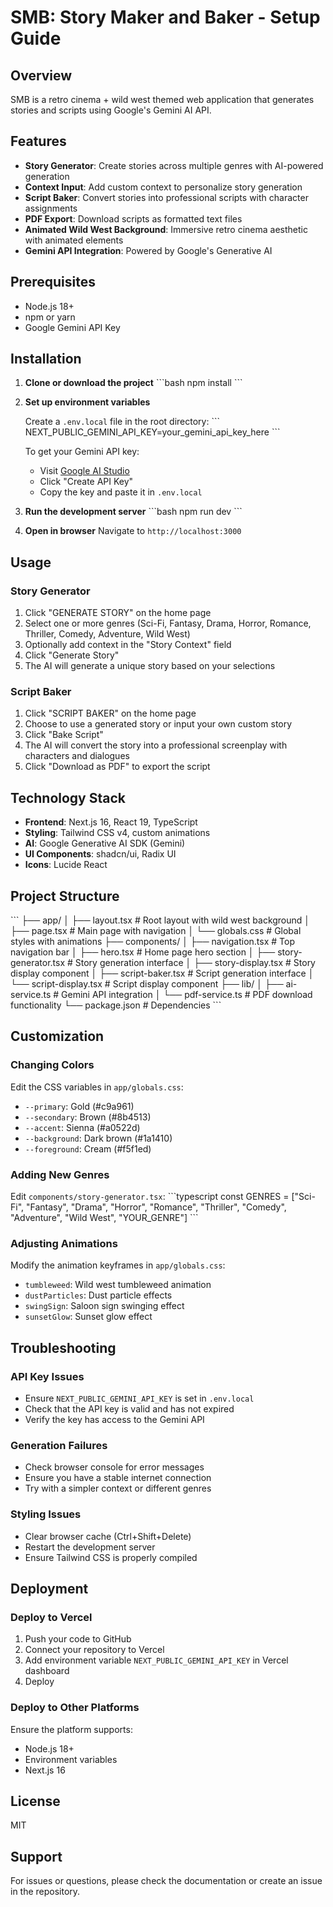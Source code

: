 # SMB: Story Maker and Baker - Setup Guide

## Overview
SMB is a retro cinema + wild west themed web application that generates stories and scripts using Google's Gemini AI API.

## Features
- **Story Generator**: Create stories across multiple genres with AI-powered generation
- **Context Input**: Add custom context to personalize story generation
- **Script Baker**: Convert stories into professional scripts with character assignments
- **PDF Export**: Download scripts as formatted text files
- **Animated Wild West Background**: Immersive retro cinema aesthetic with animated elements
- **Gemini API Integration**: Powered by Google's Generative AI

## Prerequisites
- Node.js 18+ 
- npm or yarn
- Google Gemini API Key

## Installation

1. **Clone or download the project**
   \`\`\`bash
   npm install
   \`\`\`

2. **Set up environment variables**
   
   Create a `.env.local` file in the root directory:
   \`\`\`
   NEXT_PUBLIC_GEMINI_API_KEY=your_gemini_api_key_here
   \`\`\`

   To get your Gemini API key:
   - Visit [Google AI Studio](https://aistudio.google.com/app/apikey)
   - Click "Create API Key"
   - Copy the key and paste it in `.env.local`

3. **Run the development server**
   \`\`\`bash
   npm run dev
   \`\`\`

4. **Open in browser**
   Navigate to `http://localhost:3000`

## Usage

### Story Generator
1. Click "GENERATE STORY" on the home page
2. Select one or more genres (Sci-Fi, Fantasy, Drama, Horror, Romance, Thriller, Comedy, Adventure, Wild West)
3. Optionally add context in the "Story Context" field
4. Click "Generate Story"
5. The AI will generate a unique story based on your selections

### Script Baker
1. Click "SCRIPT BAKER" on the home page
2. Choose to use a generated story or input your own custom story
3. Click "Bake Script"
4. The AI will convert the story into a professional screenplay with characters and dialogues
5. Click "Download as PDF" to export the script

## Technology Stack
- **Frontend**: Next.js 16, React 19, TypeScript
- **Styling**: Tailwind CSS v4, custom animations
- **AI**: Google Generative AI SDK (Gemini)
- **UI Components**: shadcn/ui, Radix UI
- **Icons**: Lucide React

## Project Structure
\`\`\`
├── app/
│   ├── layout.tsx          # Root layout with wild west background
│   ├── page.tsx            # Main page with navigation
│   └── globals.css         # Global styles with animations
├── components/
│   ├── navigation.tsx      # Top navigation bar
│   ├── hero.tsx            # Home page hero section
│   ├── story-generator.tsx # Story generation interface
│   ├── story-display.tsx   # Story display component
│   ├── script-baker.tsx    # Script generation interface
│   └── script-display.tsx  # Script display component
├── lib/
│   ├── ai-service.ts       # Gemini API integration
│   └── pdf-service.ts      # PDF download functionality
└── package.json            # Dependencies
\`\`\`

## Customization

### Changing Colors
Edit the CSS variables in `app/globals.css`:
- `--primary`: Gold (#c9a961)
- `--secondary`: Brown (#8b4513)
- `--accent`: Sienna (#a0522d)
- `--background`: Dark brown (#1a1410)
- `--foreground`: Cream (#f5f1ed)

### Adding New Genres
Edit `components/story-generator.tsx`:
\`\`\`typescript
const GENRES = ["Sci-Fi", "Fantasy", "Drama", "Horror", "Romance", "Thriller", "Comedy", "Adventure", "Wild West", "YOUR_GENRE"]
\`\`\`

### Adjusting Animations
Modify the animation keyframes in `app/globals.css`:
- `tumbleweed`: Wild west tumbleweed animation
- `dustParticles`: Dust particle effects
- `swingSign`: Saloon sign swinging effect
- `sunsetGlow`: Sunset glow effect

## Troubleshooting

### API Key Issues
- Ensure `NEXT_PUBLIC_GEMINI_API_KEY` is set in `.env.local`
- Check that the API key is valid and has not expired
- Verify the key has access to the Gemini API

### Generation Failures
- Check browser console for error messages
- Ensure you have a stable internet connection
- Try with a simpler context or different genres

### Styling Issues
- Clear browser cache (Ctrl+Shift+Delete)
- Restart the development server
- Ensure Tailwind CSS is properly compiled

## Deployment

### Deploy to Vercel
1. Push your code to GitHub
2. Connect your repository to Vercel
3. Add environment variable `NEXT_PUBLIC_GEMINI_API_KEY` in Vercel dashboard
4. Deploy

### Deploy to Other Platforms
Ensure the platform supports:
- Node.js 18+
- Environment variables
- Next.js 16

## License
MIT

## Support
For issues or questions, please check the documentation or create an issue in the repository.
